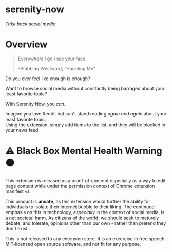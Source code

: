 # serenity-now

*Take back social media.*

# Overview

> Everywhere I go I see your face.
> 
> -Stabbing Westward, "Haunting Me"

Do you ever feel like enough is enough?  

Want to browse social media without constantly being barraged about your least favorite topic?  

With Serenity Now, you *can*.  

Imagine you love Reddit but can't stand reading *again and again* about your least favorite topic.  
Using the extension, simply add items to the list, and they will be blocked in your news feed.  

# :warning: Black Box Mental Health Warning :black_circle:

This extension is released as a proof-of-concept especially as a way to edit page content while under the permission context of Chrome extension manifest `v3`.  

This product is **unsafe**, as this extension would further the ability for individuals to isolate their internet bubble to their liking.  The continued emphasis on this in technology, *especially* in the context of social media, is a net societal harm.  As citizens of the world, we should seek to maturely debate, and tolerate, opinions other than our own - rather than pretend they don't exist. 

This is not released to any extension store.  It is an excercise in free speech, MIT-licensed open source software, and not fit for any purpose.
